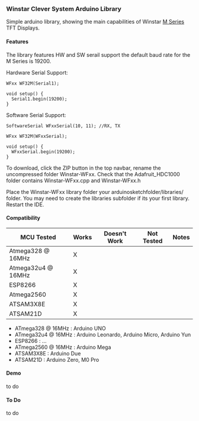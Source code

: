 ### Winstar Clever System Arduino Library

Simple arduino library, showing the main capabilities of Winstar [M Series](https://www.winstar.com.tw/products/tft-lcd/clever-system-tft.html) TFT Displays.

#### Features

The library features HW and SW serail support the default baud rate for the M Series is 19200.  

Hardware Serial Support:

```
WFxx WF32M(Serial1);

void setup() {
  Serial1.begin(19200);
}
```

Software Serial Support:

```
SoftwareSerial WFxxSerial(10, 11); //RX, TX

WFxx WF32M(WFxxSerial);

void setup() {
  WFxxSerial.begin(19200);
}
```

To download, click the ZIP button in the top navbar, rename the uncompressed folder Winstar-WFxx. Check that the Adafruit_HDC1000 folder contains Winstar-WFxx.cpp and Winstar-WFxx.h

Place the Winstar-WFxx library folder your arduinosketchfolder/libraries/ folder. You may need to create the libraries subfolder if its your first library. Restart the IDE.

#### Compatibility

| MCU Tested         | Works         | Doesn't Work  | Not Tested    | Notes         |
| -------------      | ------------- | ------------- | ------------- | ------------- |
| Atmega328 @ 16MHz  | X             |               |               |               |
| Atmega32u4 @ 16MHz | X             |               |               |               |
| ESP8266            | X             |               |               |               |
| Atmega2560         | X             |               |               |               |
| ATSAM3X8E          | X             |               |               |               |
| ATSAM21D           | X             |               |               |               |

- ATmega328 @ 16MHz : Arduino UNO
- ATmega32u4 @ 16MHz : Arduino Leonardo, Arduino Micro, Arduino Yun
- ESP8266 : ...
- ATmega2560 @ 16MHz : Arduino Mega
- ATSAM3X8E : Arduino Due
- ATSAM21D : Arduino Zero, M0 Pro

#### Demo

to do 

#### To Do

to do 